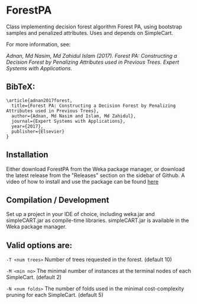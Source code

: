 # ForestPA

Class implementing decision forest algorithm Forest PA, using bootstrap samples and penalized attributes. Uses and depends on SimpleCart.

For more information, see:

*Adnan, Md Nasim, Md Zahidul Islam (2017). Forest PA: Constructing a Decision Forest by Penalizing Attributes used in Previous Trees. Expert Systems with Applications.*

## BibTeX:
```
\article{adnan2017forest,
  title={Forest PA: Constructing a Decision Forest by Penalizing Attributes used in Previous Trees},
  author={Adnan, Md Nasim and Islam, Md Zahidul},
  journal={Expert Systems with Applications},
  year={2017},
  publisher={Elsevier}
}
```
## Installation

Either download ForestPA from the Weka package manager, or download the latest release from the "Releases" section on the sidebar of Github. A video of how to install and use the package can be found [here](https://www.youtube.com/watch?v=Q1sea2--xy8&t=377s)

## Compilation / Development

Set up a project in your IDE of choice, including weka.jar and simpleCART.jar as compile-time libraries. simpleCART.jar is available in the Weka package manager.

## Valid options are: 

`-T <num trees>`
 Number of trees requested in the forest.
 (default 10)

`-M <min no>`
 The minimal number of instances at the terminal nodes of each SimpleCart.
 (default 2)

`-N <num folds>`
 The number of folds used in the minimal cost-complexity pruning for each SimpleCart.
 (default 5)

